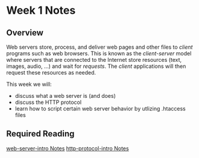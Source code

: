 # Week 1 Notes
## Overview
Web servers store, process, and deliver web pages and other files to *client* programs such as web browsers. This is known as the *client-server* model where servers that are connected to the Internet store resources (text, images, audio, ...) and wait for *requests*. The *client* applications will then request these resources as needed.

This week we will:
* discuss what a web server is (and does)
* discuss the HTTP protocol
* learn how to script certain web server behavior by utlizing .htaccess files

## Required Reading
[web-server-intro Notes](../notes/web-server-intro.md)
[http-protocol-intro Notes](../notes/http-protocol-intro.md)
